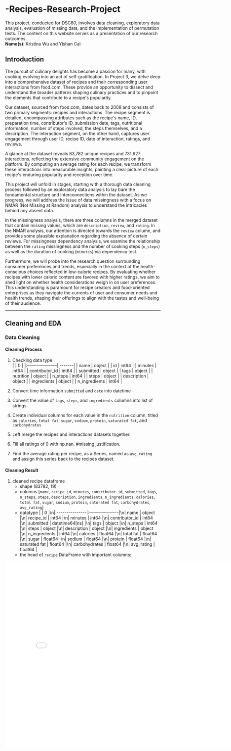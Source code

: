 # -Recipes-Research-Project
This project, conducted for DSC80, involves data cleaning, exploratory data analysis, evaluation of missing data, and the implementation of permutation tests. The content on this website serves as a presentation of our research outcomes. <br>
**Name(s)**: Kristina Wu and Yishan Cai <br>

## Introduction
The pursuit of culinary delights has become a passion for many, with cooking evolving into an act of self-gratification. In Project 3, we delve deep into a comprehensive dataset of recipes and their corresponding user interactions from food.com. These provide an opportunity to dissect and understand the broader patterns shaping culinary practices and to pinpoint the elements that contribute to a recipe's popularity.<br>

Our dataset, sourced from food.com, dates back to 2008 and consists of two primary segments: recipes and interactions. The recipe segment is detailed, encompassing attributes such as the recipe's name, ID, preparation time, contributor's ID, submission date, tags, nutritional information, number of steps involved, the steps themselves, and a description. The interaction segment, on the other hand, captures user engagement through user ID, recipe ID, date of interaction, ratings, and reviews.<br>

A glance at the dataset reveals 83,782 unique recipes and 731,927 interactions, reflecting the extensive community engagement on the platform. By computing an average rating for each recipe, we transform these interactions into measurable insights, painting a clear picture of each recipe's enduring popularity and reception over time.<br>

This project will unfold in stages, starting with a thorough data cleaning process followed by an exploratory data analysis to lay bare the fundamental structure and interconnections within the dataset. As we progress, we will address the issue of data missingness with a focus on NMAR (Not Missing at Random) analysis to understand the intricacies behind any absent data.<br>

In the missingness analysis, there are three columns in the merged dataset that contain missing values, which are `description`, `review`, and `rating`. In the NMAR analysis, our attention is directed towards the `review` column, and provides some plausible explanation regarding the absence of certain reviews. For missingness dependency analysis, we examine the relationship between the `rating` missingness and the number of cooking steps (`n_steps`) as well as the duration of cooking (`minutes`) via dependency test.<br>

Furthermore, we will probe into the research question surrounding consumer preferences and trends, especially in the context of the health-conscious choices reflected in low-calorie recipes. By evaluating whether recipes with lower caloric content are favored with higher ratings, we aim to shed light on whether health considerations weigh in on user preferences. This understanding is paramount for recipe creators and food-oriented enterprises as they navigate the currents of user and consumer needs and health trends, shaping their offerings to align with the tastes and well-being of their audience.<br>

---

## Cleaning and EDA
### Data Cleaning
#### Cleaning Process
1. Checking data type <br>
|                | 0      |
|:---------------|:-------|
| name           | object |
| id             | int64  |
| minutes        | int64  |
| contributor_id | int64  |
| submitted      | object |
| tags           | object |
| nutrition      | object |
| n_steps        | int64  |
| steps          | object |
| description    | object |
| ingredients    | object |
| n_ingredients  | int64  |

2. Convert time information `submitted` and `date` into datetime
3. Convert the value of `tags`, `steps`, and `ingredients` columns into list of strings
4. Create individual columns for each value in the `nutrition` column, titled as `calories`, `total fat`, `sugar`, `sodium`, `protein`, `saturated fat`, and `carbohydrates`
5. Left merge the recipes and interactions datasets together.
6. Fill all ratings of 0 with np.nan. #missing justification.
7. Find the average rating per recipe, as a Series, named as `avg_rating` and assign this series back to the recipes dataset.

#### Cleaning Result
1. cleaned recipe dataframe
    - shape
    (83782, 19)
    - columns
    [`name`, `recipe_id`, `minutes`, `contributor_id`, `submitted`, `tags`, `n_steps`, `steps`, `description`, `ingredients`, `n_ingredients`, `calories`, `total fat`, `sugar`, `sodium`, `protein`, `saturated fat`, `carbohydrates`, `avg_rating`]
    - datatype
    |                | 0              |\n|:---------------|:---------------|\n| name           | object         |\n| recipe_id      | int64          |\n| minutes        | int64          |\n| contributor_id | int64          |\n| submitted      | datetime64[ns] |\n| tags           | object         |\n| n_steps        | int64          |\n| steps          | object         |\n| description    | object         |\n| ingredients    | object         |\n| n_ingredients  | int64          |\n| calories       | float64        |\n| total fat      | float64        |\n| sugar          | float64        |\n| sodium         | float64        |\n| protein        | float64        |\n| saturated fat  | float64        |\n| carbohydrates  | float64        |\n| avg_rating     | float64        |
    - the head of `recipe` DataFrame with important columns:











<iframe src="assets/Distribution_of_Number_of_Steps.html" width=800 height=600 frameBorder=0></iframe>
